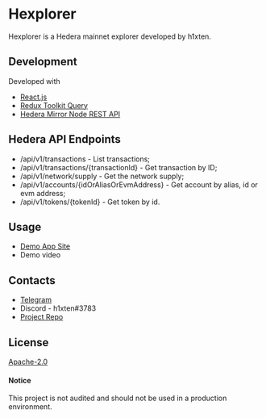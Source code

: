 # Hexplorer
Hexplorer is a Hedera mainnet explorer developed by h1xten.

## Development
Developed with 
- [React.js](https://reactjs.org/)
- [Redux Toolkit Query](https://redux-toolkit.js.org/rtk-query/overview)
- [Hedera Mirror Node REST API](https://mainnet-public.mirrornode.hedera.com/api/v1/docs/)

## Hedera API Endpoints
- /api/v1/transactions  - List transactions;
- /api/v1/transactions/{transactionId} - Get transaction by ID;
- /api/v1/network/supply - Get the network supply;
- /api/v1/accounts/{idOrAliasOrEvmAddress} - Get account by alias, id or evm address;
- /api/v1/tokens/{tokenId} - Get token by id.

## Usage
- [Demo App Site](https://hexplorer.vercel.app/)
- Demo video

## Contacts
- [Telegram](https://t.me/h1xten) </br>
- Discord - h1xten#3783 </br>
- [Project Repo](https://github.com/h1xten/hexplorer)

## License
[Apache-2.0](LICENSE)

#### Notice
This project is not audited and should not be used in a production environment.